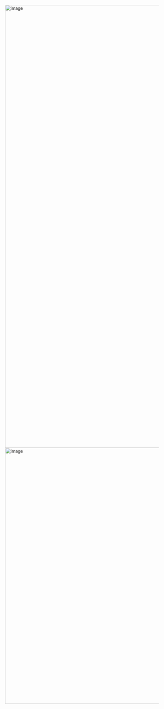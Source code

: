 
<img width="1920" height="1448" alt="image" src="https://github.com/user-attachments/assets/e54f3c32-5a5d-47da-bcea-e72be6917307" />
<img width="1920" height="837" alt="image" src="https://github.com/user-attachments/assets/845dcbc3-938e-4c8c-8af1-5ab5eff57cca" />
